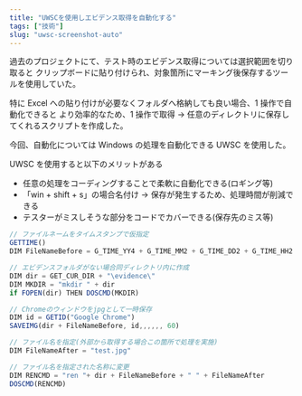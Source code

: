 ```yaml
---
title: "UWSCを使用しエビデンス取得を自動化する"
tags: ["技術"]
slug: "uwsc-screenshot-auto"
---
```


過去のプロジェクトにて、テスト時のエビデンス取得については選択範囲を切り取ると
クリップボードに貼り付けられ、対象箇所にマーキング後保存するツールを使用していた。

特に Excel への貼り付けが必要なくフォルダへ格納しても良い場合、1 操作で自動化できると
より効率的なため、1 操作で取得 → 任意のディレクトリに保存してくれるスクリプトを作成した。

今回、自動化については Windows の処理を自動化できる UWSC を使用した。

UWSC を使用すると以下のメリットがある

- 任意の処理をコーディングすることで柔軟に自動化できる(ロギング等)
- 「win + shift + s」の場合名付け → 保存が発生するため、処理時間が削減できる
- テスターがミスしそうな部分をコードでカバーできる(保存先のミス等)

```js
// ファイルネームをタイムスタンプで仮指定
GETTIME()
DIM FileNameBefore = G_TIME_YY4 + G_TIME_MM2 + G_TIME_DD2 + G_TIME_HH2 + G_TIME_NN2 + ".jpg"

// エビデンスフォルダがない場合同ディレクトリ内に作成
DIM dir = GET_CUR_DIR + "\evidence\"
DIM MKDIR = "mkdir " + dir
if FOPEN(dir) THEN DOSCMD(MKDIR)

// Chromeのウィンドウをjpgとして一時保存
DIM id = GETID("Google Chrome")
SAVEIMG(dir + FileNameBefore, id,,,,,, 60)

// ファイル名を指定(外部から取得する場合この箇所で処理を実施)
DIM FileNameAfter = "test.jpg"

// ファイル名を指定された名称に変更
DIM RENCMD = "ren "+ dir + FileNameBefore + " " + FileNameAfter
DOSCMD(RENCMD)
```
